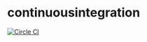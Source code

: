 # continuousintegration

[![Circle CI](https://circleci.com/gh/yourusername/continuousintegration.svg?style=svg)](https://circleci.com/gh/yourusername/continuousintegration)
